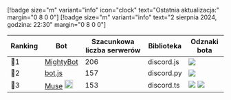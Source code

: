 [!badge size="m" variant="info" icon="clock" text="Ostatnia aktualizacja:" margin="0 8 0 0"] [!badge size="m" variant="info" text="2 sierpnia 2024, godzina: 22:30" margin="0 8 0 0"]

| Ranking | Bot                                                                                           | Szacunkowa liczba serwerów | Biblioteka | Odznaki bota |
| ---- | --------------------------------------------------------------------------------------------- | ------------------------ | ------------------------ | ------------------------ |
|    🥇1| [MightyBot](https://discord.com/oauth2/authorize?client_id=569914884867751956&scope=bot+applications.commands&permissions=2146958847)       |               206 | discord.js | ![](/static/badges/odznaki/supportscommands.ico) |
|    🥈2| [bot.js](https://discord.com/oauth2/authorize?client_id=479612191767789573&scope=bot&permissions=8)       |               157 | discord.py | ![](/static/badges/odznaki/supportscommands.ico) |
|    🥉3| [Muse](https://discord.com/oauth2/authorize?client_id=1243281628680159242&permissions=8&scope=bot) <img src="/static/badges/bots/advice.svg" height="20" width="20">        |               153 | discord.ts | ![](/static/badges/odznaki/supportscommands.ico) ![](/static/badges/odznaki/premiumbot.ico) |